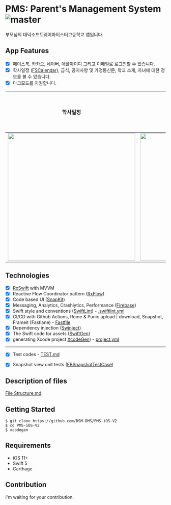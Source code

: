 # PMS: Parent's Management System  ![master](https://github.com/DSM-DMS/PMS-iOS-V2/actions/workflows/main.yml/badge.svg?branch=master)

부모님의 대덕소프트웨어마이스터고등학교 앱입니다.



## App Features

- [x] 페이스북, 카카오, 네이버, 애플아이디 그리고 이메일로 로그인할 수 있습니다.
- [x] 학사일정 ([FSCalendar](https://github.com/WenchaoD/FSCalendar)), 급식, 공지사항 및 가정통신문, 학교 소개, 자녀에 대한 정보를 볼 수 있습니다.
- [x] 다크모드를 지원합니다.

| 학사일정 | 급식 | 공지사항 및 가정통신문 | 학교 소개 | 마이페이지 |
| :------: | :--: | :--------------------: | --------- | ---------- |
<img src = ".Document/screenshots/1.png" width = 400> | <img src = ".Document/screenshots/2.png" width = 400> | <img src = ".Document/screenshots/3.png" width = 400> |





## Technologies

- [x] [RxSwift](https://github.com/ReactiveX/RxSwift) with MVVM
- [x] Reactive Flow Coordinator pattern ([RxFlow](https://github.com/RxSwiftCommunity/RxFlow))
- [x] Code based UI ([SnapKit](https://github.com/SnapKit/SnapKit))
- [x] Messaging, Analytics, Crashlytics, Performance ([Firebase](http://firebase.google.com/))
- [x] Swift style and conventions ([SwiftLint](https://github.com/realm/SwiftLint)) - [.swiftlint.yml](https://github.com/DSM-DMS/PMS-iOS-V2/blob/master/.swiftlint.yml)
- [x] CI/CD with Github Actions, Rome & Punic upload | download, Snapshot, Frameit (Fastlane) - [Fastfile](https://github.com/DSM-DMS/PMS-iOS-V2/blob/master/fastlane/Fastfile)
- [x] Dependency injection ([Swinject](https://github.com/Swinject/Swinject))
- [x] The Swift code for assets ([SwiftGen](https://github.com/SwiftGen/SwiftGen))
- [x] generating Xcode project [XcodeGen](https://github.com/yonaskolb/XcodeGen)) - [project.yml](https://github.com/DSM-DMS/PMS-iOS-V2/blob/master/project.yml)

---

- [x] Test codes - [TEST.md](https://github.com/DSM-DMS/PMS-iOS-V2/blob/master/Document/TEST.md)
- [x] Snapshot view unit tests ([FBSnapshotTestCase](https://github.com/facebookarchive/ios-snapshot-test-case))



## Description of files

[File Structure.md](https://github.com/DSM-DMS/PMS-iOS-V2/blob/master/Document/File%20Structure.md)



## Getting Started

```shell
$ git clone https://github.com/DSM-DMS/PMS-iOS-V2
$ cd PMS-iOS-V2
$ xcodegen
```



## Requirements

- iOS 11+
- Swift 5
- Carthage



## Contribution

I'm waiting for your contribution.